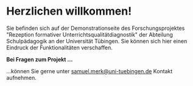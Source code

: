 # Herzlichen willkommen!
Sie befinden sich auf der Demonstrationseite des Forschungsprojektes "Rezeption formativer Unterrichtsqualitätdiagnostik" der Abteilung Schulpädagogik an der Universität Tübingen. Sie können sich hier einen Eindruck der Funktionalitäten verschaffen. 

__Bei Fragen zum Projekt ...__  

...können Sie gerne unter samuel.merk@uni-tuebingen.de Kontakt aufnehmen.